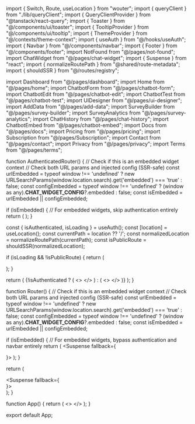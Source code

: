 import { Switch, Route, useLocation } from "wouter";
import { queryClient } from "./lib/queryClient";
import { QueryClientProvider } from "@tanstack/react-query";
import { Toaster } from "@/components/ui/toaster";
import { TooltipProvider } from "@/components/ui/tooltip";
import { ThemeProvider } from "@/contexts/theme-context";
import { useAuth } from "@/hooks/useAuth";
import { Navbar } from "@/components/navbar";
import { Footer } from "@/components/footer";
import NotFound from "@/pages/not-found";
import ChatWidget from "@/pages/chat-widget";
import { Suspense } from "react";
import { normalizeRoutePath } from "@shared/route-metadata";
import { shouldSSR } from "@/routes/registry";

import Dashboard from "@/pages/dashboard";
import Home from "@/pages/home";
import ChatbotForm from "@/pages/chatbot-form";
import ChatbotEdit from "@/pages/chatbot-edit";
import ChatbotTest from "@/pages/chatbot-test";
import UIDesigner from "@/pages/ui-designer";
import AddData from "@/pages/add-data";
import SurveyBuilder from "@/pages/survey-builder";
import SurveyAnalytics from "@/pages/survey-analytics";
import ChatHistory from "@/pages/chat-history";
import ChatbotEmbed from "@/pages/chatbot-embed";
import Docs from "@/pages/docs";
import Pricing from "@/pages/pricing";
import Subscription from "@/pages/Subscription";
import Contact from "@/pages/contact";
import Privacy from "@/pages/privacy";
import Terms from "@/pages/terms";

function AuthenticatedRouter() {
  // Check if this is an embedded widget context
  // Check both URL params and injected config (SSR-safe)
  const urlEmbedded = typeof window !== 'undefined' ? 
    new URLSearchParams(window.location.search).get('embedded') === 'true' : false;
  const configEmbedded = typeof window !== 'undefined' ? 
    (window as any).__CHAT_WIDGET_CONFIG__?.embedded : false;
  const isEmbedded = urlEmbedded || configEmbedded;

  if (isEmbedded) {
    // For embedded widgets, skip authentication entirely
    return (
      <Switch>
        <Route path="/widget" component={ChatWidget} />
        <Route path="/chat-widget" component={ChatWidget} />
        <Route component={ChatWidget} />
      </Switch>
    );
  }

  const { isAuthenticated, isLoading } = useAuth();
  const [location] = useLocation();
  const currentPath = location ?? '/';
  const normalizedLocation = normalizeRoutePath(currentPath);
  const isPublicRoute = shouldSSR(normalizedLocation);

  if (isLoading && !isPublicRoute) {
    return (
      <div className="flex items-center justify-center min-h-screen">
        <div className="animate-spin rounded-full h-8 w-8 border-b-2 border-primary"></div>
      </div>
    );
  }

  return (
    <Switch>
      {!isAuthenticated ? (
        <>
          <Route path="/" component={Home} />
          <Route path="/docs" component={Docs} />
          <Route path="/pricing" component={Pricing} />
          <Route path="/contact" component={Contact} />
          <Route path="/privacy" component={Privacy} />
          <Route path="/terms" component={Terms} />
          <Route path="/widget" component={ChatWidget} />
          <Route path="/chat-widget" component={ChatWidget} />
        </>
      ) : (
        <>
          <Route path="/" component={Home} />
          <Route path="/contact" component={Contact} />
          <Route path="/privacy" component={Privacy} />
          <Route path="/terms" component={Terms} />
          <Route path="/dashboard" component={Dashboard} />
          <Route path="/chatbots/new" component={ChatbotForm} />
          <Route path="/chatbots/:guid/add-data" component={AddData} />
          <Route path="/chatbots/:guid/test" component={ChatbotTest} />
          <Route path="/chatbots/:guid/ui-designer" component={UIDesigner} />
          <Route path="/chatbots/:guid/analytics" component={ChatHistory} />
          <Route path="/chatbots/:guid/survey-analytics" component={SurveyAnalytics} />
          <Route path="/chatbots/:guid/surveys" component={SurveyBuilder} />
          <Route path="/chatbots/:guid/embed" component={ChatbotEmbed} />
          <Route path="/chatbots/:guid" component={ChatbotEdit} />
          <Route path="/widget" component={ChatWidget} />
          <Route path="/chat-widget" component={ChatWidget} />
          <Route path="/subscription" component={Subscription} />
          <Route path="/pricing" component={Pricing} />
          <Route path="/docs" component={Docs} />
          <Route path="/support" component={Docs} />
          <Route component={NotFound} />
        </>
      )}
      <Route component={NotFound} />
    </Switch>
  );
}

function Router() {
  // Check if this is an embedded widget context
  // Check both URL params and injected config (SSR-safe)
  const urlEmbedded = typeof window !== 'undefined' ? 
    new URLSearchParams(window.location.search).get('embedded') === 'true' : false;
  const configEmbedded = typeof window !== 'undefined' ? 
    (window as any).__CHAT_WIDGET_CONFIG__?.embedded : false;
  const isEmbedded = urlEmbedded || configEmbedded;

  if (isEmbedded) {
    // For embedded widgets, bypass authentication and navbar entirely
    return (
      <Suspense fallback={
        <div className="flex items-center justify-center min-h-screen">
          <div className="animate-spin rounded-full h-8 w-8 border-b-2 border-primary"></div>
        </div>
      }>
        <AuthenticatedRouter />
      </Suspense>
    );
  }

  return (
    <div className="flex flex-col min-h-screen">
      <Suspense fallback={
        <div className="flex items-center justify-center min-h-screen">
          <div className="animate-spin rounded-full h-8 w-8 border-b-2 border-primary"></div>
        </div>
      }>
        <Navbar />
        <main className="flex-1">
          <AuthenticatedRouter />
        </main>
        <Footer />
      </Suspense>
    </div>
  );
}

function App() {
  return (
    <>
      <Toaster />
      <Router />
    </>
  );
}

export default App;
